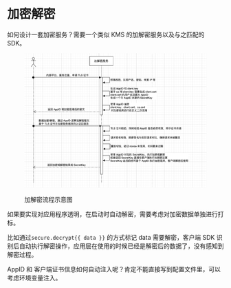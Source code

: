# 加密解密

如何设计一套加密服务？需要一个类似 KMS 的加解密服务以及与之匹配的 SDK。

<figure><img src=".gitbook/assets/image.png" alt=""><figcaption><p>加解密流程示意图</p></figcaption></figure>

如果要实现对应用程序透明，在启动时自动解密，需要考虑对加密数据单独进行打标。

比如通过`secure.decrypt{{ data }}` 的方式标记 data 需要解密，客户端 SDK 识别后自动执行解密操作，应用层在使用的时候已经是解密后的数据了，没有感知到解密过程。

AppID 和 客户端证书信息如何自动注入呢？肯定不能直接写到配置文件里，可以考虑环境变量注入。
